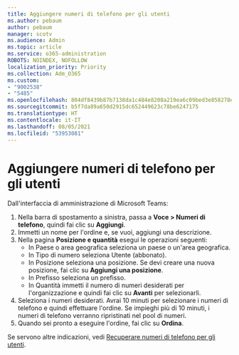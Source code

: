 ```yaml
---
title: Aggiungere numeri di telefono per gli utenti
ms.author: pebaum
author: pebaum
manager: scotv
ms.audience: Admin
ms.topic: article
ms.service: o365-administration
ROBOTS: NOINDEX, NOFOLLOW
localization_priority: Priority
ms.collection: Adm_O365
ms.custom:
- "9002538"
- "5485"
ms.openlocfilehash: 804df8439b87b7138da1c484e8208a219ea6c09bed3e858278e4334c0c6612cb
ms.sourcegitcommit: b5f7da89a650d2915dc652449623c78be6247175
ms.translationtype: HT
ms.contentlocale: it-IT
ms.lasthandoff: 08/05/2021
ms.locfileid: "53953081"
---
```

# <a name="adding-phone-numbers-to-users"></a>Aggiungere numeri di telefono per gli utenti

Dall'interfaccia di amministrazione di Microsoft Teams:

1. Nella barra di spostamento a sinistra, passa a **Voce > Numeri di telefono**, quindi fai clic su **Aggiungi**.
2. Immetti un nome per l'ordine e, se vuoi, aggiungi una descrizione.
3. Nella pagina **Posizione e quantità** esegui le operazioni seguenti:
    - In Paese o area geografica seleziona un paese o un'area geografica.
    - In Tipo di numero seleziona Utente (abbonato).
    - In Posizione seleziona una posizione. Se devi creare una nuova posizione, fai clic su **Aggiungi una posizione**.
    - In Prefisso seleziona un prefisso.
    - In Quantità immetti il numero di numeri desiderati per l'organizzazione e quindi fai clic su **Avanti** per selezionarli.
4. Seleziona i numeri desiderati. Avrai 10 minuti per selezionare i numeri di telefono e quindi effettuare l'ordine. Se impieghi più di 10 minuti, i numeri di telefono verranno ripristinati nel pool di numeri.
5. Quando sei pronto a eseguire l'ordine, fai clic su **Ordina**.

Se servono altre indicazioni, vedi [Recuperare numeri di telefono per gli utenti](https://docs.microsoft.com/microsoftteams/getting-phone-numbers-for-your-users).
